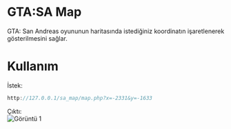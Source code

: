 # GTA:SA Map

GTA: San Andreas oyununun haritasında istediğiniz koordinatın işaretlenerek gösterilmesini sağlar.

# Kullanım

İstek:<br>
````c#
http://127.0.0.1/sa_map/map.php?x=-2331&y=-1633
````
Çıktı:<br>
![Görüntü 1](https://www.upload.ee/image/12156723/Screenshot_1.png)